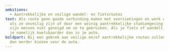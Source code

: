```yaml
---
ambitions:
  - Aantrekkelijke en veilige wandel- en fietsroutes
text: Als route geen goede verbinding maken met voorzieningen en werk of school,
  als ze onveilig zijn of door een weinig aantrekkelijke stadsomgeving gaan,
  zijn mensen niet geneigd om ze te gebruiken. Als je fiets of wandelt, voel je
  je namelijk kwetsbaarder dan in je auto.
boldpart: Bij een gebrek aan veilige en/of aantrekkelijke routes zullen mensen
  dan eerder kiezen voor de auto.
---
```

